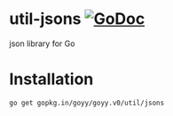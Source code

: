 # util-jsons [![GoDoc](http://godoc.org/gopkg.in/goyy/goyy.v0?status.png)](http://godoc.org/gopkg.in/goyy/goyy.v0/util/jsons)
json library for Go

# Installation
`go get gopkg.in/goyy/goyy.v0/util/jsons`
